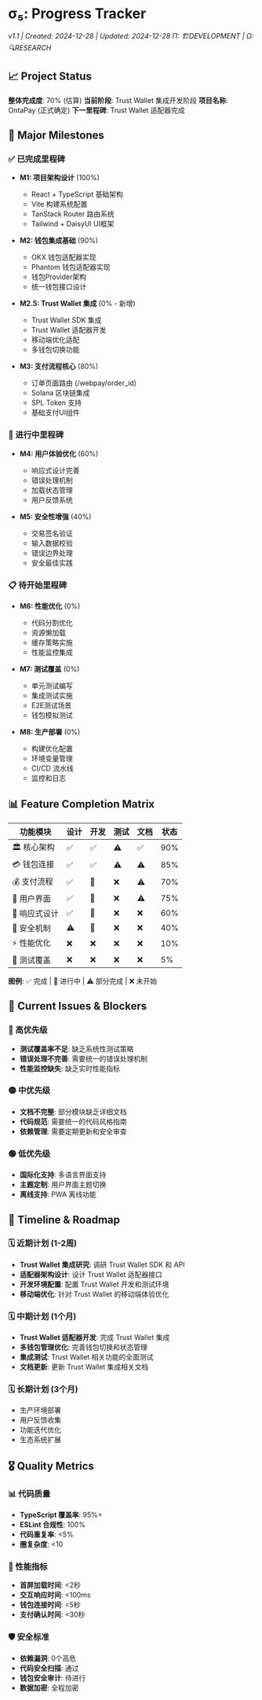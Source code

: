 # σ₅: Progress Tracker

_v1.1 | Created: 2024-12-28 | Updated: 2024-12-28_
_Π: 🏗️DEVELOPMENT | Ω: 🔍RESEARCH_

## 📈 Project Status

**整体完成度**: 70% (估算)
**当前阶段**: Trust Wallet 集成开发阶段
**项目名称**: OntaPay (正式确定)
**下一里程碑**: Trust Wallet 适配器完成

## 🎯 Major Milestones

### ✅ 已完成里程碑

- **M1: 项目架构设计** (100%)

  - React + TypeScript 基础架构
  - Vite 构建系统配置
  - TanStack Router 路由系统
  - Tailwind + DaisyUI UI框架

- **M2: 钱包集成基础** (90%)

  - OKX 钱包适配器实现
  - Phantom 钱包适配器实现
  - 钱包Provider架构
  - 统一钱包接口设计

- **M2.5: Trust Wallet 集成** (0% - 新增)

  - Trust Wallet SDK 集成
  - Trust Wallet 适配器开发
  - 移动端优化适配
  - 多钱包切换功能

- **M3: 支付流程核心** (80%)
  - 订单页面路由 (/webpay/order_id)
  - Solana 区块链集成
  - SPL Token 支持
  - 基础支付UI组件

### 🔄 进行中里程碑

- **M4: 用户体验优化** (60%)

  - 响应式设计完善
  - 错误处理机制
  - 加载状态管理
  - 用户反馈系统

- **M5: 安全性增强** (40%)
  - 交易签名验证
  - 输入数据校验
  - 错误边界处理
  - 安全最佳实践

### 📋 待开始里程碑

- **M6: 性能优化** (0%)

  - 代码分割优化
  - 资源懒加载
  - 缓存策略实施
  - 性能监控集成

- **M7: 测试覆盖** (0%)

  - 单元测试编写
  - 集成测试实施
  - E2E测试场景
  - 钱包模拟测试

- **M8: 生产部署** (0%)
  - 构建优化配置
  - 环境变量管理
  - CI/CD 流水线
  - 监控和日志

## 📊 Feature Completion Matrix

| 功能模块      | 设计 | 开发 | 测试 | 文档 | 状态 |
| ------------- | ---- | ---- | ---- | ---- | ---- |
| 🏛️ 核心架构   | ✅   | ✅   | ⚠️   | ✅   | 90%  |
| 💳 钱包连接   | ✅   | ✅   | ⚠️   | ⚠️   | 85%  |
| 💰 支付流程   | ✅   | 🔄   | ❌   | ⚠️   | 70%  |
| 🎨 用户界面   | ✅   | 🔄   | ❌   | ⚠️   | 75%  |
| 📱 响应式设计 | ✅   | 🔄   | ❌   | ❌   | 60%  |
| 🔐 安全机制   | ⚠️   | 🔄   | ❌   | ❌   | 40%  |
| ⚡ 性能优化   | ❌   | ❌   | ❌   | ❌   | 10%  |
| 🧪 测试覆盖   | ❌   | ❌   | ❌   | ❌   | 5%   |

**图例**: ✅ 完成 | 🔄 进行中 | ⚠️ 部分完成 | ❌ 未开始

## 🚨 Current Issues & Blockers

### 🔴 高优先级

- **测试覆盖率不足**: 缺乏系统性测试策略
- **错误处理不完善**: 需要统一的错误处理机制
- **性能监控缺失**: 缺乏实时性能指标

### 🟡 中优先级

- **文档不完整**: 部分模块缺乏详细文档
- **代码规范**: 需要统一的代码风格指南
- **依赖管理**: 需要定期更新和安全审查

### 🟢 低优先级

- **国际化支持**: 多语言界面支持
- **主题定制**: 用户界面主题切换
- **离线支持**: PWA 离线功能

## 📅 Timeline & Roadmap

### 🗓️ 近期计划 (1-2周)

- **Trust Wallet 集成研究**: 调研 Trust Wallet SDK 和 API
- **适配器架构设计**: 设计 Trust Wallet 适配器接口
- **开发环境配置**: 配置 Trust Wallet 开发和测试环境
- **移动端优化**: 针对 Trust Wallet 的移动端体验优化

### 🗓️ 中期计划 (1个月)

- **Trust Wallet 适配器开发**: 完成 Trust Wallet 集成
- **多钱包管理优化**: 完善钱包切换和状态管理
- **集成测试**: Trust Wallet 相关功能的全面测试
- **文档更新**: 更新 Trust Wallet 集成相关文档

### 🗓️ 长期计划 (3个月)

- 生产环境部署
- 用户反馈收集
- 功能迭代优化
- 生态系统扩展

## 🎖️ Quality Metrics

### 📊 代码质量

- **TypeScript 覆盖率**: 95%+
- **ESLint 合规性**: 100%
- **代码重复率**: <5%
- **圈复杂度**: <10

### 🚀 性能指标

- **首屏加载时间**: <2秒
- **交互响应时间**: <100ms
- **钱包连接时间**: <5秒
- **支付确认时间**: <30秒

### 🛡️ 安全标准

- **依赖漏洞**: 0个高危
- **代码安全扫描**: 通过
- **钱包安全审计**: 待进行
- **数据加密**: 全程加密

